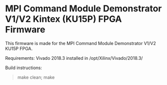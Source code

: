 # MPI Command Module Demonstrator V1/V2 Kintex (KU15P) FPGA Firmware

This firmware is made for the MPI Command Module Demonstrator V1/V2 KU15P FPGA.

Requirements:
Vivado 2018.3 installed in /opt/Xilinx/Vivado/2018.3/

Build instructions:
> make clean; make


